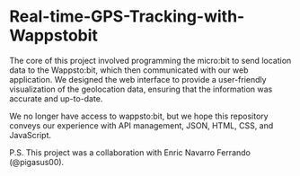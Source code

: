 # Real-time-GPS-Tracking-with-Wappstobit
The core of this project involved programming the micro:bit to send location data to the Wappsto:bit, which then communicated with our web application. We designed the web interface to provide a user-friendly visualization of the geolocation data, ensuring that the information was accurate and up-to-date.

We no longer have access to wappsto:bit, but we hope this repository conveys our experience with API management, JSON, HTML, CSS, and JavaScript. 

P.S. This project was a collaboration with Enric Navarro Ferrando (@pigasus00).
